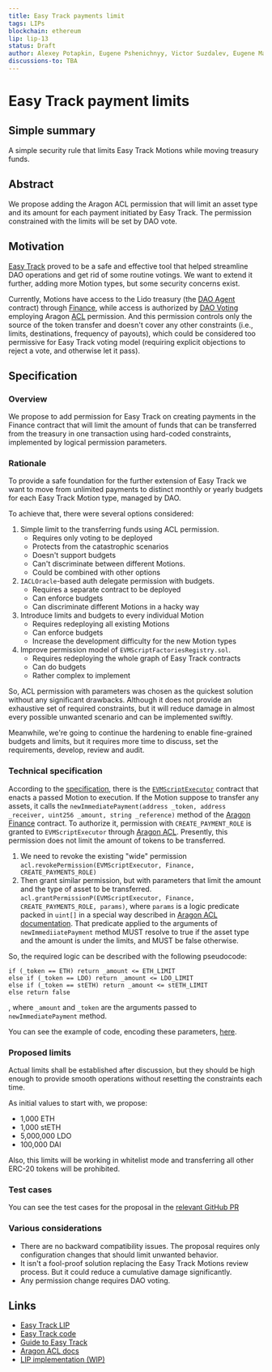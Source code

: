 ```yaml
---
title: Easy Track payments limit 
tags: LIPs
blockchain: ethereum
lip: lip-13
status: Draft
author: Alexey Potapkin, Eugene Pshenichnyy, Victor Suzdalev, Eugene Mamin
discussions-to: TBA
---
```


# Easy Track payment limits

## Simple summary

A simple security rule that limits Easy Track Motions while moving treasury funds.

## Abstract 

We propose adding the Aragon ACL permission that will limit an asset type and its amount for each payment initiated by Easy Track. The permission constrained with the limits will be set by DAO vote.

## Motivation

[Easy Track](https://github.com/lidofinance/easy-track) proved to be a safe and effective tool that helped streamline DAO operations and get rid of some routine votings. We want to extend it further, adding more Motion types, but some security concerns exist.

Currently, Motions have access to the Lido treasury (the [DAO Agent](https://etherscan.io/address/0x3e40D73EB977Dc6a537aF587D48316feE66E9C8c) contract) through [Finance](https://etherscan.io/address/0xB9E5CBB9CA5b0d659238807E84D0176930753d86), while access is authorized by [DAO Voting](https://etherscan.io/address/0x2e59A20f205bB85a89C53f1936454680651E618e) employing Aragon [ACL](https://etherscan.io/address/0x9895f0f17cc1d1891b6f18ee0b483b6f221b37bb) permission. And this permission controls only the source of the token transfer and doesn't cover any other constraints (i.e., limits, destinations, frequency of payouts), which could be considered too permissive for Easy Track voting model (requiring explicit objections to reject a vote, and otherwise let it pass).

## Specification

### Overview

We propose to add permission for Easy Track on creating payments in the Finance contract that will limit the amount of funds that can be transferred from the treasury in one transaction using hard-coded constraints, implemented by logical permission parameters. 

### Rationale
To provide a safe foundation for the further extension of Easy Track we want to move from unlimited payments to distinct monthly or yearly budgets for each Easy Track Motion type, managed by DAO.

To achieve that, there were several options considered: 
1. Simple limit to the transferring funds using ACL permission.
    - Requires only voting to be deployed 
    - Protects from the catastrophic scenarios
    - Doesn't support budgets
    - Can't discriminate between different Motions.
    - Could be combined with other options
2. `IACLOracle`-based auth delegate permission with budgets. 
    - Requires a separate contract to be deployed
    - Can enforce budgets
    - Can discriminate different Motions in a hacky way
3. Introduce limits and budgets to every individual Motion
    - Requires redeploying all existing Motions
    - Can enforce budgets
    - Increase the development difficulty for the new Motion types
4. Improve permission model of `EVMScriptFactoriesRegistry.sol`.
    - Requires redeploying the whole graph of Easy Track contracts
    - Can do budgets
    - Rather complex to implement

So, ACL permission with parameters was chosen as the quickest solution without any significant drawbacks. Although it does not provide an exhaustive set of required constraints, but it will reduce damage in almost every possible unwanted scenario and can be implemented swiftly.

Meanwhile, we're going to continue the hardening to enable fine-grained budgets and limits, but it requires more time to discuss, set the requirements, develop, review and audit.

### Technical specification

According to the [specification](https://github.com/lidofinance/easy-track/blob/master/specification.md), there is the [`EVMScriptExecutor`](https://etherscan.io/address/0xFE5986E06210aC1eCC1aDCafc0cc7f8D63B3F977#code) contract that enacts a passed Motion to execution. If the Motion suppose to transfer any assets, it calls the
`newImmediatePayment(address _token, address _receiver, uint256 _amount, string _reference)` method of the [Aragon Finance](https://etherscan.io/address/0x836835289a2e81b66ae5d95b7c8dbc0480dcf9da#code) contract. To authorize it, permission with `CREATE_PAYMENT_ROLE` is granted to `EVMScriptExecutor` through [Aragon ACL](https://etherscan.io/address/0x9f3b9198911054b122fdb865f8a5ac516201c339#code). Presently, this permission does not limit the amount of tokens to be transferred. 

1. We need to revoke the existing "wide" permission
`acl.revokePermission(EVMScriptExecutor, Finance, CREATE_PAYMENTS_ROLE)`
2. Then grant similar permission, but with parameters that limit the amount and the type of asset to be transferred.
`acl.grantPermissionP(EVMScriptExecutor, Finance, CREATE_PAYMENTS_ROLE, params)`, where `params` is a logic predicate packed in `uint[]` in a special way described in [Aragon ACL documentation](https://hack.aragon.org/docs/aragonos-ref#parameter-interpretation). That predicate applied to the arguments of `newImmediiatePayment` method MUST resolve to true if the asset type and the amount is under the limits, and MUST be false otherwise.

So, the required logic can be described with the following pseudocode:
```
if (_token == ETH) return _amount <= ETH_LIMIT
else if (_token == LDO) return _amount <= LDO_LIMIT
else if (_token == stETH) return _amount <= stETH_LIMIT 
else return false
```
, where `_amount` and `_token` are the arguments passed to `newImmediatePayment` method.

You can see the example of code, encoding these parameters, [here](https://github.com/lidofinance/scripts/blob/easytrack_permissions/scripts/vote_adding_permission.py#L36-L69). 

### Proposed limits

Actual limits shall be established after discussion, but they should be high enough to provide smooth operations without resetting the constraints each time.

As initial values to start with, we propose:
- 1,000 ETH
- 1,000 stETH
- 5,000,000 LDO
- 100,000 DAI

Also, this limits will be working in whitelist mode and transferring all other ERC-20 tokens will be prohibited. 

### Test cases 

You can see the test cases for the proposal in the [relevant GitHub PR](https://github.com/lidofinance/scripts/pull/33)

### Various considerations

- There are no backward compatibility issues. The proposal requires only configuration changes that should limit unwanted behavior.
- It isn't a fool-proof solution replacing the Easy Track Motions review process. But it could reduce a cumulative damage significantly.
- Any permission change requires DAO voting.

## Links

* [Easy Track LIP](https://github.com/lidofinance/lido-improvement-proposals/blob/develop/LIPS/lip-3.md)
* [Easy Track code](https://github.com/lidofinance/easy-track)
* [Guide to Easy Track](https://docs.lido.fi/guides/easy-track-guide)
* [Aragon ACL docs](https://hack.aragon.org/docs/aragonos-ref#parameter-interpretation)
* [LIP implementation (WIP)](https://github.com/lidofinance/scripts/pull/33)

